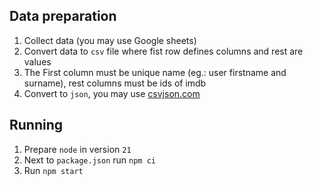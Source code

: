 ## Data preparation
1. Collect data (you may use Google sheets)
2. Convert data to `csv` file where fist row defines columns and rest are values
3. The First column must be unique name (eg.: user firstname and surname), rest columns must be ids of imdb
4. Convert to `json`, you may use [csvjson.com](https://csvjson.com/csv2json)

## Running
1. Prepare `node` in version `21`
2. Next to `package.json` run `npm ci`
3. Run `npm start`
